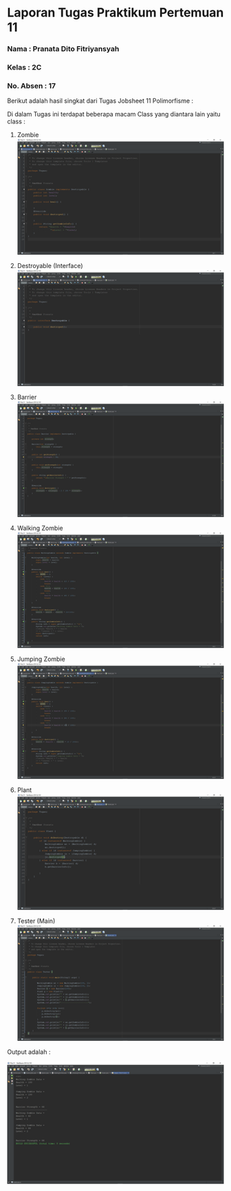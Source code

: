 # Laporan Tugas Praktikum Pertemuan 11

### Nama : Pranata Dito Fitriyansyah

### Kelas : 2C

### No. Absen : 17

Berikut adalah hasil singkat dari Tugas Jobsheet 11 Polimorfisme :

Di dalam Tugas ini terdapat beberapa macam Class yang diantara lain yaitu class :

1.  Zombie
    <img src="tugas (1).png">

2.  Destroyable (Interface)
    <img src="tugas (2).png">

3.  Barrier
    <img src="tugas (3).png">

4.  Walking Zombie
    <img src="tugas (4).png">

5.  Jumping Zombie
    <img src="tugas (5).png">

6.  Plant
    <img src="tugas (6).png">

7.  Tester (Main)
    <img src="tugas (7).png">

Output adalah :

   <img src="tugas (8).png">
